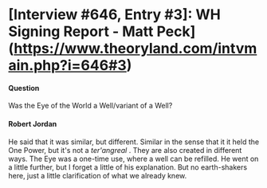 # [Interview #646, Entry #3]: WH Signing Report - Matt Peck](https://www.theoryland.com/intvmain.php?i=646#3)

#### Question

Was the Eye of the World a Well/variant of a Well?

#### Robert Jordan

He said that it was similar, but different. Similar in the sense that it it held the One Power, but it's not a
*ter'angreal*
. They are also created in different ways. The Eye was a one-time use, where a well can be refilled. He went on a little further, but I forget a little of his explanation. But no earth-shakers here, just a little clarification of what we already knew.

